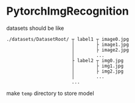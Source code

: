 # PytorchImgRecognition
datasets should be like
```
./datasets/DatasetRoot/ ┬ label1 ┬ image0.jpg
                        │        ├ image1.jpg
                        │        ├ image2.jpg
                        │        ...
                        ├ label2 ┬ img0.jpg
                        │        ├ img1.jpg
                        │        ├ img2.jpg
                        │        ...
                        ...
```  

make `temp` directory to store model
